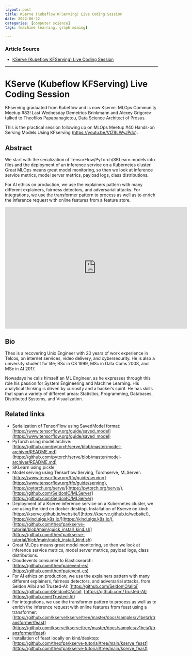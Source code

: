 ```yaml
---
layout: post
title: KServe (Kubeflow KFServing) Live Coding Session
date: 2022-06-22
categories: [computer science]
tags: [machine learning, graph mining]

---
```


### Article Source

* [KServe (Kubeflow KFServing) Live Coding Session](https://www.youtube.com/watch?v=0YmM_h7PvpI)


---

# KServe (Kubeflow KFServing) Live Coding Session


KFserving graduated from Kubeflow and is now Kserve. MLOps Community Meetup #83! Last Wednesday Demetrios Brinkmann and Alexey Grigorev talked to Theofilos Papapanagiotou, Data Science Architect of Prosus. 

This is the practical session following up on MLOps Meetup #40 Hands-on Serving Models Using KFserving (https://youtu.be/VtZ9LWyJPdc).

## Abstract
We start with the serialization of TensorFlow/PyTorch/SKLearn models into files and the deployment of an inference service on a Kubernetes cluster. Great MLOps means great model monitoring, so then we look at inference service metrics, model server metrics, payload logs, class distributions. 

For AI ethics on production, we use the explainers pattern with many different explainers, fairness detectors, and adversarial attacks. For integrations, we use the transformer pattern to process as well as to enrich the inference request with online features from a feature store.

<iframe width="600" height="400" src="https://www.youtube.com/embed/0YmM_h7PvpI" title="YouTube video player" frameborder="0" allow="accelerometer; autoplay; clipboard-write; encrypted-media; gyroscope; picture-in-picture" allowfullscreen></iframe>


## Bio
Theo is a recovering Unix Engineer with 20 years of work experience in Telcos, on internet services, video delivery, and cybersecurity. He is also a university student for life; BSc in CS 1999, MSc in Data Coms 2008, and MSc in AI 2017.

Nowadays he calls himself an ML Engineer, as he expresses through this role his passion for System Engineering and Machine Learning.
His analytical thinking is driven by curiosity and a hacker’s spirit. He has skills that span a variety of different areas: Statistics, Programming, Databases, Distributed Systems, and Visualization.



## Related links

* Serialization of TensorFlow using SavedModel format: [https://www.tensorflow.org/guide/saved_model](https://www.tensorflow.org/guide/saved_model)
* PyTorch using model archive: [https://github.com/pytorch/serve/blob/master/model-archiver/README.md](https://github.com/pytorch/serve/blob/master/model-archiver/README.md)
* SKLearn using pickle
* Model serving using Tensorflow Serving, Torchserve, MLServer: [https://www.tensorflow.org/tfx/guide/serving](https://www.tensorflow.org/tfx/guide/serving), [https://pytorch.org/serve/](https://pytorch.org/serve/), [https://github.com/SeldonIO/MLServer](https://github.com/SeldonIO/MLServer)
* Deployment of a Kserve inference service on a Kubernetes cluster, we are using the kind on docker desktop. Installation of Kserve on kind: [https://kserve.github.io/website/](https://kserve.github.io/website/), [https://kind.sigs.k8s.io/](https://kind.sigs.k8s.io/), [https://github.com/theofpa/kserve-tutorial/blob/main/quick_install_kind.sh](https://github.com/theofpa/kserve-tutorial/blob/main/quick_install_kind.sh)
* Great MLOps means great model monitoring, so then we look at inference service metrics, model server metrics, payload logs, class distributions. 
* Cloudevents consumer to Elasticsearch: [https://github.com/theofpa/event-es](https://github.com/theofpa/event-es)
* For AI ethics on production, we use the explainers pattern with many different explainers, fairness detectors, and adversarial attacks, from Seldon Alibi and Trusted-AI: [https://github.com/SeldonIO/alibi](https://github.com/SeldonIO/alibi), [https://github.com/Trusted-AI](https://github.com/Trusted-AI)
* For integrations, we use the transformer pattern to process as well as to enrich the inference request with online features from feast using a transformer: [https://github.com/kserve/kserve/tree/master/docs/samples/v1beta1/transformer/feast](https://github.com/kserve/kserve/tree/master/docs/samples/v1beta1/transformer/feast)
* Installation of feast locally on kind/desktop: [https://github.com/theofpa/kserve-tutorial/tree/main/kserve_feast](https://github.com/theofpa/kserve-tutorial/tree/main/kserve_feast)